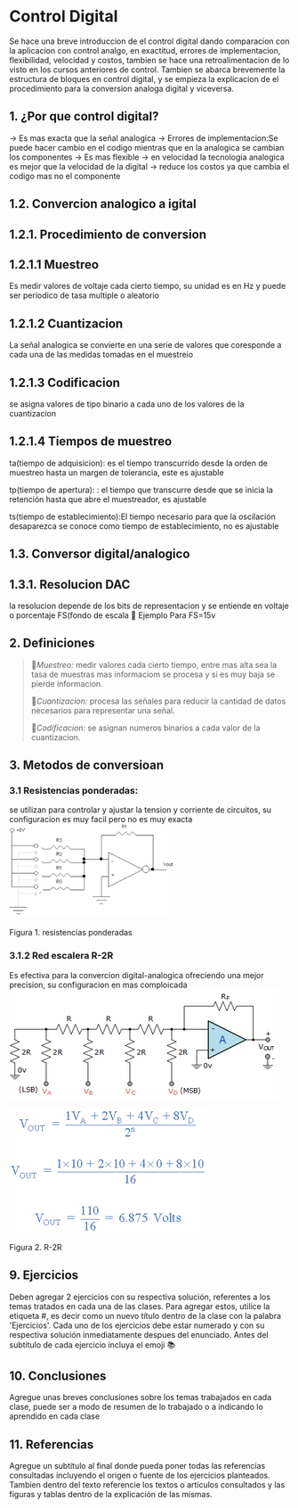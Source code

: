 # Control Digital
Se hace una breve introduccion de  el control digital dando comparacion con la aplicacion con control analgo, en exactitud, errores de implementacion, flexibilidad, velocidad y costos, tambien se hace una retroalimentacion de lo visto en los cursos anteriores de control. Tambien se abarca brevemente la estructura de bloques en control digital, y se empieza la explicacion de el procedimiento para la conversion analoga digital y viceversa.
## 1. ¿Por que control digital?
-> Es mas exacta que la señal analogica
-> Errores de implementacion:Se puede hacer cambio en el codigo mientras que en la analogica se cambian los componentes
-> Es mas flexible
-> en velocidad la tecnologia analogica es mejor que la velocidad de la digital
-> reduce los costos ya que cambia el codigo mas no el componente
## 1.2. Convercion analogico a igital
## 1.2.1. Procedimiento de conversion
## 1.2.1.1 Muestreo
Es medir valores de voltaje cada cierto tiempo, su unidad es en Hz y puede ser periodico de tasa multiple o aleatorio
## 1.2.1.2 Cuantizacion
La señal analogica se convierte en una serie de valores que coresponde a cada una de las medidas tomadas en el muestreio
## 1.2.1.3 Codificacion
se asigna valores de tipo binario a cada uno de los valores de la cuantizacion 
## 1.2.1.4 Tiempos de muestreo
ta(tiempo de adquisicion): es el tiempo transcurrido desde la orden de muestreo hasta un margen de tolerancia, este es ajustable

tp(tiempo de apertura): : el tiempo que transcurre desde que se inicia la retención hasta que abre el muestreador, es ajustable

ts(tiempo de establecimiento):El tiempo necesario para que la oscilación desaparezca se conoce como tiempo de establecimiento, no es ajustable
## 1.3. Conversor digital/analogico
## 1.3.1. Resolucion DAC
la resolucion depende de los bits de representacion y se entiende en voltaje o porcentaje FS(fondo de escala
🔑 Ejemplo
Para FS=15v

## 2. Definiciones
>🔑*Muestreo:* medir valores cada cierto tiempo, entre mas alta sea la tasa de muestras mas informaciom se procesa y si es muy baja se pierde informacion.
>
>🔑*Cuantizacion:* procesa las señales para reducir la cantidad de datos necesarios para representar una señal.
>
>🔑*Codificacion:* se asignan numeros binarios a cada valor de la cuantizacion.


## 3. Metodos de conversioan
### 3.1 Resistencias ponderadas:
se utilizan para controlar y ajustar la tension y corriente de circuitos, su configuracion es muy facil pero no es muy exacta
 ![](images/plantilla/rp.png)

Figura 1. resistencias ponderadas
### 3.1.2 Red escalera R-2R
Es  efectiva para la convercion digital-analogica ofreciendo una mejor precision, su configuracion en mas comploicada
 ![](images/plantilla/rr.gif)


 ![](images/plantilla/rr1.gif)

Figura 2. R-2R




## 9. Ejercicios
Deben agregar 2 ejercicios con su respectiva solución, referentes a los temas tratados en cada una de las clases. Para agregar estos, utilice la etiqueta #, es decir como un nuevo título dentro de la clase con la palabra 'Ejercicios'. Cada uno de los ejercicios debe estar numerado y con su respectiva solución inmediatamente despues del enunciado. Antes del subtitulo de cada ejercicio incluya el emoji 📚

## 10. Conclusiones
Agregue unas breves conclusiones sobre los temas trabajados en cada clase, puede ser a modo de resumen de lo trabajado o a indicando lo aprendido en cada clase

## 11. Referencias
Agregue un subtítulo al final donde pueda poner todas las referencias consultadas incluyendo el origen o fuente de los ejercicios planteados. Tambien dentro del texto referencie los textos o artículos consultados y las figuras y tablas dentro de la explicación de las mismas.
